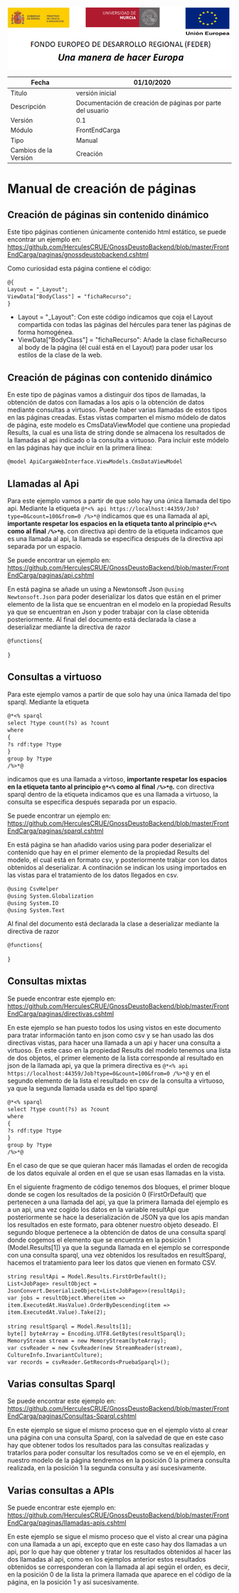 ![](../Docs/media/CabeceraDocumentosMD.png)

| Fecha         | 01/10/2020                                                   |
| ------------- | ------------------------------------------------------------ |
|Titulo|versión inicial| 
|Descripción|Documentación de creación de páginas por parte del usuario|
|Versión|0.1|
|Módulo|FrontEndCarga|
|Tipo|Manual|
|Cambios de la Versión|Creación|

# Manual de creación de páginas

Creación de páginas sin contenido dinámico
----------------
Este tipo páginas contienen únicamente contenido html estático, se puede encontrar un ejemplo en: 
https://github.com/HerculesCRUE/GnossDeustoBackend/blob/master/FrontEndCarga/paginas/gnossdeustobackend.cshtml

Como curiosidad esta página contiene el código: 

    @{
    Layout = "_Layout";
    ViewData["BodyClass"] = "fichaRecurso";
    }
	
 - Layout = "_Layout": Con este código indicamos que coja el Layout compartida con todas las páginas del hércules para tener las páginas de forma homogénea.
 - ViewData["BodyClass"] = "fichaRecurso": Añade la clase fichaRecurso al body de la página (él cuál está en el Layout) para poder usar los estilos de la clase de la web.
 
 Creación de páginas con contenido dinámico
----------------

En este tipo de páginas vamos a distinguir dos tipos de llamadas, la obtención de datos con llamadas a los apis o la obtención de datos mediante consultas a virtuoso. Puede haber varias llamadas de estos tipos 
en las páginas creadas.
Estas vistas comparten el mismo módelo de datos de página, este modelo es CmsDataViewModel que contiene una propiedad Results, la cual es una lista de string donde se almacena los resultados de la llamadas al api indicado o la 
consulta a virtuoso. Para incluir este módelo en las páginas hay que incluir en la primera línea:

    @model ApiCargaWebInterface.ViewModels.CmsDataViewModel
	
## Llamadas al Api
Para este ejemplo vamos a partir de que solo hay una única llamada del tipo api.
Mediante la etiqueta `@*<% api https://localhost:44359/Job?type=0&count=100&from=0 /%>*@` indicamos que es una llamada al api, 
**importante respetar los espacios en la etiqueta tanto al principio `@*<%` como al final `/%>*@`.** con directiva api dentro de la etiqueta indicamos que es una llamada al api, la llamada se especifica después 
de la directiva api separada por un espacio.

Se puede encontrar un ejemplo en: https://github.com/HerculesCRUE/GnossDeustoBackend/blob/master/FrontEndCarga/paginas/api.cshtml

En está pagina se añade un using a Newtonsoft Json `@using Newtonsoft.Json` para poder deserializar los datos que están en el primer elemento de la lista que se encuentran
 en el modelo en la propiedad Results ya que se encuentran en Json y poder trabajar con la clase obtenida posteriormente.
Al final del documento está declarada la clase a deserializar mediante la directiva de razor 

    @functions{
    
    }
	
## Consultas a virtuoso
Para este ejemplo vamos a partir de que solo hay una única llamada del tipo sparql.
Mediante la etiqueta 

    @*<% sparql 
    select ?type count(?s) as ?count 
    where
    {
    ?s rdf:type ?type
    }
    group by ?type
    /%>*@

indicamos que es una llamada a virtoso, **importante respetar los espacios en la etiqueta tanto al principio `@*<%` como al final `/%>*@`.** con directiva sparql dentro de la etiqueta indicamos que es una llamada a virtuoso, la consulta se especifica después separada por un espacio.

Se puede encontrar un ejemplo en: https://github.com/HerculesCRUE/GnossDeustoBackend/blob/master/FrontEndCarga/paginas/sparql.cshtml

En está página se han añadido varios using para poder deserializar el contenido que hay en el primer elemento de la propiedad Results del modelo, el cual está en formato csv, y posteriormente trabjar con los datos obtenidos al deserializar.
A continación se indican los using importados en las vistas para el tratamiento de los datos llegados en csv.

    @using CsvHelper
	@using System.Globalization
	@using System.IO
	@using System.Text
	
Al final del documento está declarada la clase a deserializar mediante la directiva de razor 

    @functions{
    
    }
	
## Consultas mixtas
Se puede encontrar este ejemplo en: https://github.com/HerculesCRUE/GnossDeustoBackend/blob/master/FrontEndCarga/paginas/directivas.cshtml

En este ejemplo se han puesto todos los using vistos en este documento para tratar información tanto en json como csv y se han usado las dos directivas vistas, para hacer una llamada a un api 
y hacer una consulta a virtuoso. En este caso en la propiedad Results del modelo tenemos una lista de dos objetos, el primer elemento de la lista corresponde al resultado en json de la llamada api,
ya que la primera directiva es `@*<% api https://localhost:44359/Job?type=0&count=100&from=0 /%>*@` y en el segundo elemento de la lista el resultado en csv de la consulta a virtuoso, ya que la segunda llamada usada es del tipo sparql

    @*<% sparql 
    select ?type count(?s) as ?count 
    where
    {
    ?s rdf:type ?type
    }
    group by ?type
    /%>*@
	
En el caso de que se que quieran hacer más llamadas el orden de recogida de los datos equivale al orden en el que se usan esas llamadas en la vista.

En el siguiente fragmento de código tenemos dos bloques, el primer bloque donde se cogen los resultados de la posición 0 (FirstOrDefault) que pertenecen a una llamada del api, ya que la primera llamada del ejemplo es a un api, una vez cogido los datos en la variable resultApi que posteriormente se hace la deserialización de JSON ya que los apis mandan los resultados en este formato, para obtener nuestro objeto deseado. El segundo bloque pertenece a la obtención de datos de una consulta sparql donde cogemos el elemento que se encuentra en la posición 1 (Model.Results[1]) ya que la segunda llamada en el ejemplo se corresponde con una consulta sparql, una vez obtenidos los resultados en resultSparql, hacemos el tratamiento para leer los datos que vienen en formato CSV.

    string resultApi = Model.Results.FirstOrDefault();
    List<JobPage> resultObject = JsonConvert.DeserializeObject<List<JobPage>>(resultApi);
    var jobs = resultObject.Where(item => item.ExecutedAt.HasValue).OrderByDescending(item => item.ExecutedAt.Value).Take(2);
	
    string resultSparql = Model.Results[1];
    byte[] byteArray = Encoding.UTF8.GetBytes(resultSparql);
    MemoryStream stream = new MemoryStream(byteArray);
    var csvReader = new CsvReader(new StreamReader(stream), CultureInfo.InvariantCulture);
    var records = csvReader.GetRecords<PruebaSparql>();



## Varias consultas Sparql
Se puede encontrar este ejemplo en: https://github.com/HerculesCRUE/GnossDeustoBackend/blob/master/FrontEndCarga/paginas/Consultas-Sparql.cshtml

En este ejemplo se sigue el mismo proceso que en el ejemplo visto al crear una página con una consulta Sparql, con la salvedad de que en este caso hay que obtener todos los resultados para las consultas realizadas y tratarlos para poder consultar los resultados como se ve en el ejemplo,
en nuestro modelo de la página tendremos en la posición 0 la primera consulta realizada, en la posición 1 la segunda consulta y así sucesivamente.

## Varias consultas a APIs
Se puede encontrar este ejemplo en: https://github.com/HerculesCRUE/GnossDeustoBackend/blob/master/FrontEndCarga/paginas/llamadas-apis.cshtml

En este ejemplo se sigue el mismo proceso que el visto al crear una página con una llamada a un api, excepto que en este caso hay dos llamadas a un api, por lo que hay que obtener y tratar los resultados obtenidos al hacer
las dos llamadas al api, como en los ejemplos anterior estos resultados obtenidos se corresponderan con la llamada al api según el orden, es decir, en la posición 0 de la lista la primera llamada que aparece en el código de la página, en la posición 1 y así sucesivamente.


